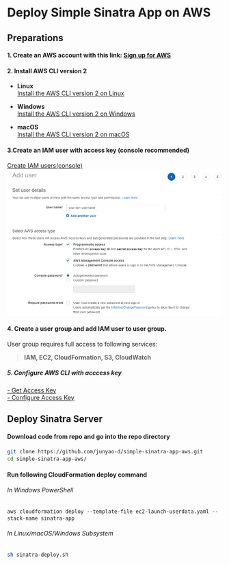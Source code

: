 # Deploy Simple Sinatra App on AWS

## Preparations
#### 1. Create an AWS account with this link: [Sign up for AWS](https://portal.aws.amazon.com/billing/signup#/start)
#### 2. Install AWS CLI version 2
- **Linux**  
[Install the AWS CLI version 2 on Linux](https://docs.aws.amazon.com/cli/latest/userguide/install-cliv2-linux.html#cliv2-linux-install)

- **Windows**  
[Install the AWS CLI version 2 on Windows](https://docs.aws.amazon.com/cli/latest/userguide/install-cliv2-windows.html)

- **macOS**  
[Install the AWS CLI version 2 on macOS](https://docs.aws.amazon.com/cli/latest/userguide/install-cliv2-mac.html)

#### 3.Create an IAM user with access key (console recommended)  
[Create IAM users(console)](https://docs.aws.amazon.com/IAM/latest/UserGuide/id_users_create.html#id_users_create_console)
![](assets/create-iam-user.png)



#### 4. Create a user group and add IAM user to user group. 
User group requires full access to following services:  
>**IAM, EC2, CloudFormation, S3, CloudWatch**
##### 5. Configure AWS CLI with acccess key   
[- Get Access Key](https://docs.aws.amazon.com/powershell/latest/userguide/pstools-appendix-sign-up.html)  
[- Configure Access Key](https://docs.aws.amazon.com/cli/latest/userguide/cli-configure-files.html)

## Deploy Sinatra Server
#### Download code from repo and go into the repo directory
```bash
git clone https://github.com/junyao-d/simple-sinatra-app-aws.git
cd simple-sinatra-app-aws/
```
#### Run following CloudFormation deploy command
###### In Windows PowerShell
```
aws cloudformation deploy --template-file ec2-launch-userdata.yaml --stack-name sinatra-app
```
###### In Linux/macOS/Windows Subsystem 
```bash
sh sinatra-deploy.sh
```